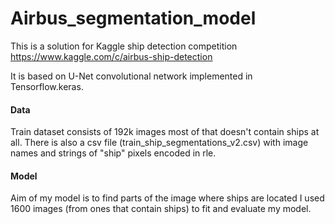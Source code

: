 # Airbus_segmentation_model
This is a solution for Kaggle ship detection competition https://www.kaggle.com/c/airbus-ship-detection

It is based on U-Net convolutional network implemented in Tensorflow.keras.

#### Data
Train dataset consists of 192k images most of that doesn't contain ships at all. There is also a csv file (train_ship_segmentations_v2.csv) with image names and strings of "ship" pixels encoded in rle. 

#### Model
Aim of my model is to find parts of the image where ships are located
I used 1600 images (from ones that contain ships) to fit and evaluate my model.
